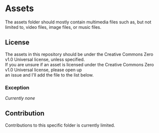 # Assets
The assets folder should mostly contain multimedia files such as, but not limited to, video files, image files, or music files.

## License
The assets in this repository should be under the Creative Commons Zero v1.0 Universal license, unless specified.\
If you are unsure if an asset is licensed under the Creative Commons Zero v1.0 Universal license, please open up\
an issue and I'll add the file to the list below.

### Exception
_Currently none_

## Contribution
Contributions to this specific folder is currently limited.
